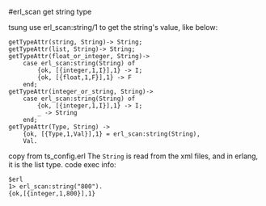 #erl_scan get string type

tsung use erl_scan:string/1 to get the string's value, like below:

```
getTypeAttr(string, String)-> String;
getTypeAttr(list, String)-> String;
getTypeAttr(float_or_integer, String)->
    case erl_scan:string(String) of
        {ok, [{integer,1,I}],1} -> I;
        {ok, [{float,1,F}],1} -> F
    end;
getTypeAttr(integer_or_string, String)->
    case erl_scan:string(String) of
        {ok, [{integer,1,I}],1} -> I;
        _ -> String
    end;
getTypeAttr(Type, String) ->
    {ok, [{Type,1,Val}],1} = erl_scan:string(String),
    Val.
```
copy from ts_config.erl
The `String` is read from the xml files, and in erlang, it is the list type.
code exec info:

```
$erl
1> erl_scan:string("800").
{ok,[{integer,1,800}],1}
```
